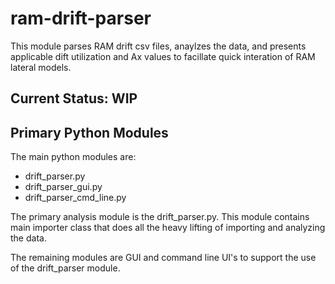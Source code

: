 # ram-drift-parser

This module parses RAM drift csv files, anaylzes the data, and presents applicable dift utilization and Ax values to facillate quick interation of RAM lateral models.

## Current Status: WIP

## Primary Python Modules

The main python modules are:
- drift_parser.py
- drift_parser_gui.py
- drift_parser_cmd_line.py

The primary analysis module is the drift_parser.py. This module contains main importer class that does all the heavy lifting of importing and analyzing the data.

The remaining modules are GUI and command line UI's to support the use of the drift_parser module.

